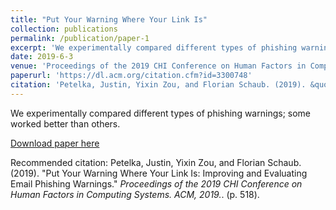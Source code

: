 ```yaml
---
title: "Put Your Warning Where Your Link Is"
collection: publications
permalink: /publication/paper-1
excerpt: 'We experimentally compared different types of phishing warnings; some worked better than others.'
date: 2019-6-3
venue: 'Proceedings of the 2019 CHI Conference on Human Factors in Computing Systems. ACM, 2019.'
paperurl: 'https://dl.acm.org/citation.cfm?id=3300748'
citation: 'Petelka, Justin, Yixin Zou, and Florian Schaub. (2019). &quot;Put Your Warning Where Your Link Is: Improving and Evaluating Email Phishing Warnings.&quot; <i>Proceedings of the 2019 CHI Conference on Human Factors in Computing Systems. ACM, 2019.</i>. (p. 518).'
---
```

We experimentally compared different types of phishing warnings; some worked better than others.

[Download paper here](http://jpetelka.github.io/files/paper1.pdf)

Recommended citation: Petelka, Justin, Yixin Zou, and Florian Schaub. (2019). &quot;Put Your Warning Where Your Link Is: Improving and Evaluating Email Phishing Warnings.&quot; <i>Proceedings of the 2019 CHI Conference on Human Factors in Computing Systems. ACM, 2019.</i>. (p. 518).